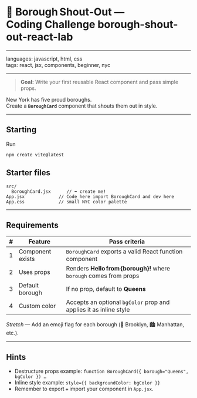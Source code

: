 # 🗽 Borough Shout‑Out — Coding Challenge borough-shout-out-react-lab

---

languages: javascript, html, css  
tags: react, jsx, components, beginner, nyc

---

> **Goal:** Write your first reusable React component and pass simple props.

New York has five proud boroughs.  
Create a **`BoroughCard`** component that shouts them out in style.

---

## Starting

Run

```
npm create vite@latest

```

## Starter files

```
src/
  BoroughCard.jsx      // ➡ create me!
App.jsx             // Code here import BoroughCard and dev here
App.css             // small NYC color palette
```

---

## Requirements

| #   | Feature          | Pass criteria                                                      |
| --- | ---------------- | ------------------------------------------------------------------ |
| 1   | Component exists | `BoroughCard` exports a valid React function component             |
| 2   | Uses props       | Renders **Hello from {borough}!** where `borough` comes from props |
| 3   | Default borough  | If no prop, default to **Queens**                                  |
| 4   | Custom color     | Accepts an optional `bgColor` prop and applies it as inline style  |

*Stretch* — Add an emoji flag for each borough (🌉 Brooklyn, 🏙️ Manhattan, etc.).

---

## Hints

- Destructure props example: `function BoroughCard({ borough="Queens", bgColor }) …`
- Inline style example: `style={{ backgroundColor: bgColor }}`
- Remember to export + import your component in `App.jsx`.
